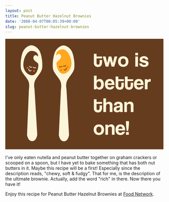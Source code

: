 ```yaml
---
layout: post
title: Peanut Butter Hazelnut Brownies
date: '2008-04-07T00:05:39+00:00'
slug: peanut-butter-hazelnut-brownies
---
```

<img src='/images/uploads/2008/04/hazelnut_01.gif' alt='Peanut Butter Hazelnut Brownies' class="yellowborder" />

I've only eaten nutella and peanut butter together on graham crackers or scooped on a spoon, but I have yet to bake something that has both nut butters in it. Maybe this recipe will be a first! Especially since the description reads, "chewy, soft & fudgy". That for me, is the description of the ultimate brownie. Actually, add the word "rich" in there. Now there you have it!

Enjoy this recipe for Peanut Butter Hazelnut Brownies at <a href="http://www.foodnetwork.com/food/recipes/recipe/0,,FOOD_9936_26156,00.html">Food Network</a>.
